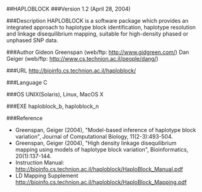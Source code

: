 ##HAPLOBLOCK
###Version
1.2 (April 28, 2004)

###Description
HAPLOBLOCK is a software package which provides an integrated approach to haplotype block identification, haplotype resolution and linkage disequilibrium mapping, suitable for high-density phased or unphased SNP data.

###Author
Gideon Greenspan (web/ftp: http://www.gidgreen.com/) Dan Geiger (web/ftp: http://www.cs.technion.ac.il/people/dang/)

###URL
http://bioinfo.cs.technion.ac.il/haploblock/

###Language
C

###OS
UNIX(Solaris), Linux, MacOS X

###EXE
haploblock_b, haploblock_n

###Reference
* Greenspan, Geiger (2004), "Model-based inference of haplotype block variation", Journal of Computational Biology, 11(2-3):493-504.
* Greenspan, Geiger (2004), "High density linkage disequilibrium mapping using models of haplotype block variation", Bioinformatics, 20(1):137-144.
* Instruction Manual: http://bioinfo.cs.technion.ac.il/haploblock/HaploBlock_Manual.pdf
* LD Mapping Supplement http://bioinfo.cs.technion.ac.il/haploblock/HaploBlock_Mapping.pdf


